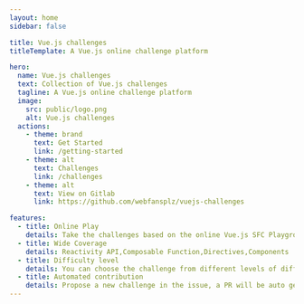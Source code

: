 ```yaml
---
layout: home
sidebar: false

title: Vue.js challenges
titleTemplate: A Vue.js online challenge platform

hero:
  name: Vue.js challenges
  text: Collection of Vue.js challenges
  tagline: A Vue.js online challenge platform
  image:
    src: public/logo.png
    alt: Vue.js challenges
  actions:
    - theme: brand
      text: Get Started
      link: /getting-started
    - theme: alt
      text: Challenges
      link: /challenges
    - theme: alt
      text: View on Gitlab
      link: https://github.com/webfansplz/vuejs-challenges

features:
  - title: Online Play
    details: Take the challenges based on the online Vue.js SFC Playground
  - title: Wide Coverage
    details: Reactivity API,Composable Function,Directives,Components ...
  - title: Difficulty level
    details: You can choose the challenge from different levels of difficulty
  - title: Automated contribution
    details: Propose a new challenge in the issue, a PR will be auto generated
---
```

